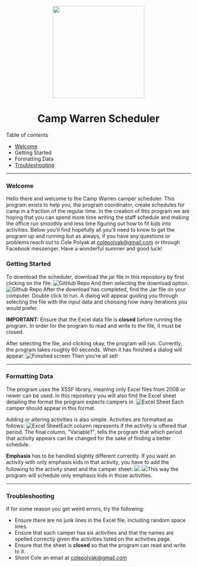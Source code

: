 <center>
	<img src="https://external-content.duckduckgo.com/iu/?u=https%3A%2F%2Ftse4.mm.bing.net%2Fth%3Fid%3DOIP.1fTmJYEvdd8nf7Ufb5uG1AHaHa%26pid%3DApi&f=1" height=250>
	<h1> Camp Warren Scheduler</h1>
</center>
Table of contents

* [Welcome](#Welcome)
* Getting Started
* Formatting Data
* [Troubleshooting](#Troubleshooting)
***
### Welcome
Hello there and welcome to the Camp Warren camper scheduler. 
This program exists to help you, the program coordinator, create schedules for camp in a fraction of the regular time. In the creation of this program we are hoping that you can spend more time writing the staff schedule and making the office run smoothly and less time figuring out how to fit kids into activities. Below you'll find hopefully all you'll need to know to get the program up and running but as always, if you have any questions or problems reach out to Cole Polyak at colepolyak@gmail.com or through Facebook messenger. 
Have a wonderful summer and good luck!

### Getting Started
To download the scheduler, download the jar file in this repository by first clicking on the file:
![GitHub Repo](https://i.imgur.com/B9pTTcW.jpg)
And then selecting the download option.
![Github Repo](https://i.imgur.com/E51cH9A.jpg)
After the download has completed, find the Jar file on your computer. Double click to run. A dialog will appear guiding you through selecting the file with the input data and choosing how many iterations you would prefer.

**IMPORTANT:** Ensure that the Excel data file is **closed** before running the program. In order for the program to read and write to the file, it must be closed.

After selecting the file, and clicking okay, the program will run. Currently, the program takes roughly 60 seconds. When it has finished a dialog will appear: 
![Finished screen](https://i.imgur.com/sgfCBk0.jpg)
Then you're all set!
***
### Formatting Data
The program uses the XSSF library, meaning only Excel files from 2008 or newer can be used. In this repository you will also find the Excel sheet detailing the format the program expects campers in. 
![Excel Sheet](https://i.imgur.com/2OBX1id.jpg)
Each camper should appear in this format. 

Adding or altering activities is also simple. Activities are formatted as follows:
![Excel Sheet](https://i.imgur.com/A4XFCT1.jpg)Each column represents if the activity is offered that period. The final column, "Variable?", tells the program that which period that activity appears can be changed for the sake of finding a better schedule. 

**Emphasis** has to be handled slightly different currently. If you want an activity with only emphasis kids in that activity, you have to add the following to the activity sheet and the camper sheet:
![](https://i.imgur.com/3mo4xCl.jpg)
![](https://i.imgur.com/C4ETCXs.jpg)This way the program will schedule only emphasis kids in those activities. 
***
### Troubleshooting
If for some reason you get weird errors, try the following:
* Ensure there are no junk lines in the Excel file, including random space lines.
* Ensure that each camper has six activities and that the names are spelled correctly given the activities listed on the activities page. 
* Ensure that the sheet is **closed** so that the program can read and write to it. 
* Shoot Cole an email at colepolyak@gmail.com

